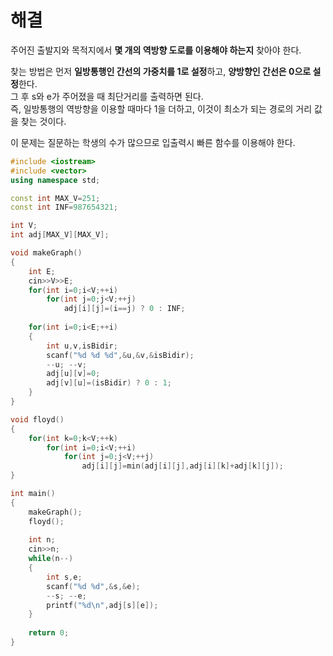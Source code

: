 # 해결 
주어진 출발지와 목적지에서 **몇 개의 역방향 도로를 이용해야 하는지** 찾아야 한다.  

찾는 방법은 먼저 **일방통행인 간선의 가중치를 1로 설정**하고, **양방향인 간선은 0으로 설정**한다.  
그 후 s와 e가 주어졌을 때 최단거리를 출력하면 된다.  
즉, 일방통행의 역방향을 이용할 때마다 1을 더하고, 이것이 최소가 되는 경로의 거리 값을 찾는 것이다.  

이 문제는 질문하는 학생의 수가 많으므로 입출력시 빠른 함수를 이용해야 한다.  
```c++
#include <iostream>
#include <vector>
using namespace std;

const int MAX_V=251;
const int INF=987654321;

int V;
int adj[MAX_V][MAX_V];

void makeGraph()
{
    int E;
    cin>>V>>E;
    for(int i=0;i<V;++i)
        for(int j=0;j<V;++j)
            adj[i][j]=(i==j) ? 0 : INF;
    
    for(int i=0;i<E;++i)
    {
        int u,v,isBidir;
        scanf("%d %d %d",&u,&v,&isBidir);
        --u; --v;
        adj[u][v]=0;
        adj[v][u]=(isBidir) ? 0 : 1;
    }
}

void floyd()
{
    for(int k=0;k<V;++k)
        for(int i=0;i<V;++i)
            for(int j=0;j<V;++j)
                adj[i][j]=min(adj[i][j],adj[i][k]+adj[k][j]);
}

int main()
{
    makeGraph();
    floyd();
    
    int n;
    cin>>n;
    while(n--)
    {
        int s,e;
        scanf("%d %d",&s,&e);
        --s; --e;
        printf("%d\n",adj[s][e]);
    }
    
    return 0;
}
```

